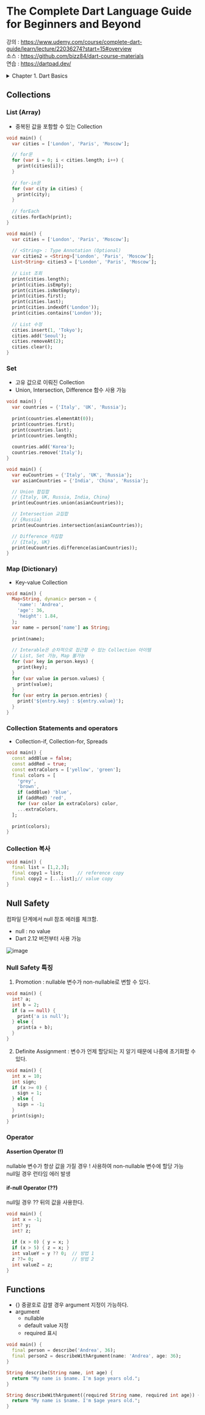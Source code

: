 # The Complete Dart Language Guide for Beginners and Beyond

강의 : https://www.udemy.com/course/complete-dart-guide/learn/lecture/22036274?start=15#overview  
소스 : https://github.com/bizz84/dart-course-materials   
연습 : https://dartpad.dev/

<details>
<summary>Chapter 1. Dart Basics</summary>

## Dart에 대하여  
  
Code > **Compilation** > APK,IPA,EXE,JS > **Execution**  

- Debug 모드 Just-in-time : Compile 빠름, Execution 느림
- Release 모드 Ahead-of-time : Compile 느림, Execution 빠름
  
### Dart 특징
- Flexible : 여러 플랫폼을 컴파일할 수 있음.
- Productive : Hot Reload가 가능함.
- Fast : 릴리즈 모드 컴파일 시 빠른 실행에 최적화되어있음.
- Object Oriented : 클래스 기반 구현
- Statically typed : 타입을 컴파일 단계에서 체크하여 안전함.
  - Static : 컴파일 시 타입 체크 e.g. Swift, Kotlin, Dart
  - Dynamic : 실행 중 타입 체크 e.g. JavaScript, Python
- C-Style Syntax : Java, Javascript와 유사하여 배우기 쉬움.

#### 사용 예제
```dart
void main() {
  String firstName = 'Andrea';
  String lastName = 'Bizzotto';
  int age = 36;
  double height = 1.84;
  
  print("My name is " + firstName + " " + lastName);
  print("My name is $firstName $lastName");
  print("Next year I will be ${age + 1} years old");
  
  print(r"C:\Windows\system32");  // \가 그대로 출력됨.
  print('Dart course'.toUpperCase());
  print('Dart course'.toLowerCase());
  print('I love pizza'.contains('pizza'));
  print('I love pizza'.replaceAll('pizza', 'pasta'));
}
```
#### 타입 변환
```dart
void main() {
  // int -> String
  int age = 36;
  String ageString = age.toString();
  // double -> String
  double height = 1.84;
  String heightString = height.toStringAsFixed(1);
  // String -> double
  String ratingString = '4.5';
  double rating = double.parse(ratingString);
  // int -> double
  int x = 10;
  double y = x.toDouble();
}
```
#### 주석
```dart
/// The entry point of our program
void main() {
  // print('Program started');
  // TODO: Imcrement to 1.5 once feature X is added
  /*
   * Version 1.5 will include: 
   * - user authentication with Firebase
   * - generate reports
   * /
}
```  

#### 타입 키워드
- var : read-write 변수를 나타내는 키워드
- final : read-only 변수를 나타내는 키워드. 계산하여 값을 초기화할 수 있음.
- const : 컴파일 시 지정되는 상수를 나타내는 키워드. 사용 시 최적화됨. 계산하여 값을 초기화할 수 없음.
- dynamic : 어느 타입이나 될 수 있음.

#### Switch + Enumeration
```dart
enum Operation { plus, minus, multiply, divide }

void main() {
  const a = 4;
  const b = 2;
  const op = Operation.plus;
  
  switch (op) {
    case Operation.plus:
      print('$a + $b = ${a + b}');
      break;
    case Operation.minus:
      print('$a - $b = ${a - b}');
      break;
    case Operation.multiply:
      print('$a * $b = ${a * b}');
      break;
    case Operation.divide:
      print('$a / $b = ${a / b}');
      break;
  }
}
```  
</details>

## Collections

### List (Array)
- 중복된 값을 포함할 수 있는 Collection

```dart
void main() {
  var cities = ['London', 'Paris', 'Moscow'];

  // for문
  for (var i = 0; i < cities.length; i++) {
    print(cities[i]);
  }
  
  // for-in문
  for (var city in cities) {
    print(city);
  }
 
  // forEach
  cities.forEach(print);
}
```
```dart
void main() {
  var cities = ['London', 'Paris', 'Moscow'];
  
  // <String> : Type Annotation (Optional)
  var cities2 = <String>['London', 'Paris', 'Moscow'];
  List<String> cities3 = ['London', 'Paris', 'Moscow'];
  
  // List 조회
  print(cities.length);
  print(cities.isEmpty);
  print(cities.isNotEmpty);
  print(cities.first);
  print(cities.last);
  print(cities.indexOf('London'));
  print(cities.contains('London'));
  
  // List 수정
  cities.insert(1, 'Tokyo');
  cities.add('Seoul');
  cities.removeAt(2);
  cities.clear();
}
```

### Set
- 고유 값으로 이뤄진 Collection
- Union, Intersection, Difference 함수 사용 가능

```dart
void main() {
  var countries = {'Italy', 'UK', 'Russia'};
  
  print(countries.elementAt(0));
  print(countries.first);
  print(countries.last);
  print(countries.length);
  
  countries.add('Korea');
  countries.remove('Italy');
}
```
```dart
void main() {
  var euCountries = {'Italy', 'UK', 'Russia'};
  var asianCountries = {'India', 'China', 'Russia'};

  // Union 합집합
  // {Italy, UK, Russia, India, China}
  print(euCountries.union(asianCountries));

  // Intersection 교집합
  // {Russia}
  print(euCountries.intersection(asianCountries));

  // Difference 차집합
  // {Italy, UK}
  print(euCountries.difference(asianCountries));
}
```

### Map (Dictionary)
- Key-value Collection
```dart
void main() {
  Map<String, dynamic> person = {
    'name': 'Andrea',
    'age': 36,
    'height': 1.84,
  };
  var name = person['name'] as String;
  
  print(name);
  
  // Interable은 순차적으로 접근할 수 있는 Collection 아이템
  // List, Set 가능, Map 불가능
  for (var key in person.keys) {
    print(key);
  }
  for (var value in person.values) {
    print(value);
  }
  for (var entry in person.entries) {
    print('${entry.key} : ${entry.value}');
  }
}
```
### Collection Statements and operators
- Collection-if, Collection-for, Spreads
```dart
void main() {
  const addBlue = false;
  const addRed = true;
  const extraColors = ['yellow', 'green'];
  final colors = [
    'grey',
    'brown',
    if (addBlue) 'blue',
    if (addRed) 'red',
    for (var color in extraColors) color,
    ...extraColors,
  ];
  
  print(colors);
}
```
### Collection 복사
```dart
void main() {
  final list = [1,2,3];
  final copy1 = list;     // reference copy
  final copy2 = [...list];// value copy
}
```

## Null Safety
컴파일 단계에서 null 참조 에러를 체크함.
- null : no value
- Dart 2.12 버전부터 사용 가능

![image](https://user-images.githubusercontent.com/17891566/212697645-d9cf2dd1-8ea9-400f-bda2-bdb203fa385c.png)

### Null Safety 특징 
1. Promotion : nullable 변수가 non-nullable로 변할 수 있다.
```dart
void main() {
  int? a;
  int b = 2;
  if (a == null) {
    print('a is null');
  } else {
    print(a + b);
  }
}
```
2. Definite Assignment : 변수가 언제 할당되는 지 알기 때문에 나중에 초기화할 수 있다.
```dart
void main() {
  int x = 10;
  int sign;
  if (x >= 0) {
    sign = 1;
  } else {
    sign = -1;
  }
  print(sign);
}
```

### Operator

#### Assertion Operator (!)
nullable 변수가 항상 값을 가질 경우 ! 사용하여 non-nullable 변수에 할당 가능   
null일 경우 런타임 에러 발생

#### if-null Operator (??)
null일 경우 ?? 뒤의 값을 사용한다.
```dart
void main() {
  int x = -1;
  int? y;
  int? z;
  
  if (x > 0) { y = x; }
  if (x > 5) { z = x; }
  int valueY = y ?? 0;  // 방법 1
  z ??= 0;              // 방법 2
  int valueZ = z;
}
```

## Functions
- {} 중괄호로 감쌀 경우 argument 지정이 가능하다.
- argument
  - nullable
  - default value 지정 
  - required 표시

```dart
void main() {
  final person = describe('Andrea', 36);
  final person2 = describeWithArgument(name: 'Andrea', age: 36);
}

String describe(String name, int age) {
  return "My name is $name. I'm $age years old.";
}

String describeWithArgument({required String name, required int age}) {
  return "My name is $name. I'm $age years old.";
}
```
